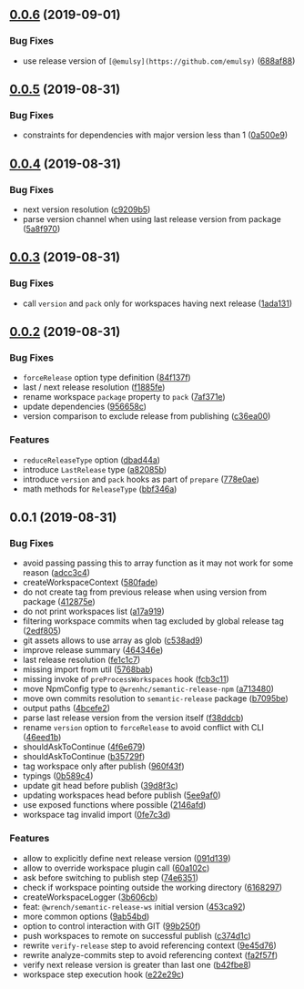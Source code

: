 ## [0.0.6](https://github.com/gavar/wrench/compare/v/semantic-release-ws/0.0.5...v/semantic-release-ws/0.0.6) (2019-09-01)


### Bug Fixes

* use release version of `[@emulsy](https://github.com/emulsy)` ([688af88](https://github.com/gavar/wrench/commit/688af88))

## [0.0.5](https://github.com/gavar/wrench/compare/v/semantic-release-ws/0.0.4...v/semantic-release-ws/0.0.5) (2019-08-31)


### Bug Fixes

* constraints for dependencies with major version less than 1 ([0a500e9](https://github.com/gavar/wrench/commit/0a500e9))

## [0.0.4](https://github.com/gavar/wrench/compare/v/semantic-release-ws/0.0.3...v/semantic-release-ws/0.0.4) (2019-08-31)


### Bug Fixes

* next version resolution ([c9209b5](https://github.com/gavar/wrench/commit/c9209b5))
* parse version channel when using last release version from package ([5a8f970](https://github.com/gavar/wrench/commit/5a8f970))



## [0.0.3](https://github.com/gavar/wrench/compare/v/semantic-release-ws/0.0.2...v/semantic-release-ws/0.0.3) (2019-08-31)


### Bug Fixes

* call `version` and `pack` only for workspaces having next release ([1ada131](https://github.com/gavar/wrench/commit/1ada131))



## [0.0.2](https://github.com/gavar/wrench/compare/v/semantic-release-ws/0.0.1...v/semantic-release-ws/0.0.2) (2019-08-31)


### Bug Fixes

* `forceRelease` option type definition ([84f137f](https://github.com/gavar/wrench/commit/84f137f))
* last / next release resolution ([f1885fe](https://github.com/gavar/wrench/commit/f1885fe))
* rename workspace `package` property to `pack` ([7af371e](https://github.com/gavar/wrench/commit/7af371e))
* update dependencies ([956658c](https://github.com/gavar/wrench/commit/956658c))
* version comparison to exclude release from publishing ([c36ea00](https://github.com/gavar/wrench/commit/c36ea00))


### Features

* `reduceReleaseType` option ([dbad44a](https://github.com/gavar/wrench/commit/dbad44a))
* introduce `LastRelease` type ([a82085b](https://github.com/gavar/wrench/commit/a82085b))
* introduce `version` and `pack` hooks as part of `prepare` ([778e0ae](https://github.com/gavar/wrench/commit/778e0ae))
* math methods for `ReleaseType` ([bbf346a](https://github.com/gavar/wrench/commit/bbf346a))



## 0.0.1 (2019-08-31)


### Bug Fixes

* avoid passing passing this to array function as it may not work for some reason ([adcc3c4](https://github.com/gavar/wrench/commit/adcc3c4))
* createWorkspaceContext ([580fade](https://github.com/gavar/wrench/commit/580fade))
* do not create tag from previous release when using version from package ([412875e](https://github.com/gavar/wrench/commit/412875e))
* do not print workspaces list ([a17a919](https://github.com/gavar/wrench/commit/a17a919))
* filtering workspace commits when tag excluded by global release tag ([2edf805](https://github.com/gavar/wrench/commit/2edf805))
* git assets allows to use array as glob ([c538ad9](https://github.com/gavar/wrench/commit/c538ad9))
* improve release summary ([464346e](https://github.com/gavar/wrench/commit/464346e))
* last release resolution ([fe1c1c7](https://github.com/gavar/wrench/commit/fe1c1c7))
* missing import from util ([5768bab](https://github.com/gavar/wrench/commit/5768bab))
* missing invoke of `preProcessWorkspaces` hook ([fcb3c11](https://github.com/gavar/wrench/commit/fcb3c11))
* move NpmConfig type to `@wrenhc/semantic-release-npm` ([a713480](https://github.com/gavar/wrench/commit/a713480))
* move own commits resolution to `semantic-release` package ([b7095be](https://github.com/gavar/wrench/commit/b7095be))
* output paths ([4bcefe2](https://github.com/gavar/wrench/commit/4bcefe2))
* parse last release version from the version itself ([f38ddcb](https://github.com/gavar/wrench/commit/f38ddcb))
* rename `version` option to `forceRelease` to avoid conflict with CLI ([46eed1b](https://github.com/gavar/wrench/commit/46eed1b))
* shouldAskToContinue ([4f6e679](https://github.com/gavar/wrench/commit/4f6e679))
* shouldAskToContinue ([b35729f](https://github.com/gavar/wrench/commit/b35729f))
* tag workspace only after publish ([960f43f](https://github.com/gavar/wrench/commit/960f43f))
* typings ([0b589c4](https://github.com/gavar/wrench/commit/0b589c4))
* update git head before publish ([39d8f3c](https://github.com/gavar/wrench/commit/39d8f3c))
* updating workspaces head before publish ([5ee9af0](https://github.com/gavar/wrench/commit/5ee9af0))
* use exposed functions where possible ([2146afd](https://github.com/gavar/wrench/commit/2146afd))
* workspace tag invalid import ([0fe7c3d](https://github.com/gavar/wrench/commit/0fe7c3d))


### Features

* allow to explicitly define next release version ([091d139](https://github.com/gavar/wrench/commit/091d139))
* allow to override workspace plugin call ([60a102c](https://github.com/gavar/wrench/commit/60a102c))
* ask before switching to publish step ([74e6351](https://github.com/gavar/wrench/commit/74e6351))
* check if workspace pointing outside the working directory ([6168297](https://github.com/gavar/wrench/commit/6168297))
* createWorkspaceLogger ([3b606cb](https://github.com/gavar/wrench/commit/3b606cb))
* feat: `@wrench/semantic-release-ws` initial version ([453ca92](https://github.com/gavar/wrench/commit/453ca92))
* more common options ([9ab54bd](https://github.com/gavar/wrench/commit/9ab54bd))
* option to control interaction with GIT ([99b250f](https://github.com/gavar/wrench/commit/99b250f))
* push workspaces to remote on successful publish ([c374d1c](https://github.com/gavar/wrench/commit/c374d1c))
* rewrite `verify-release` step to avoid referencing context ([9e45d76](https://github.com/gavar/wrench/commit/9e45d76))
* rewrite analyze-commits step to avoid referencing context ([fa2f57f](https://github.com/gavar/wrench/commit/fa2f57f))
* verify next release version is greater than last one ([b42fbe8](https://github.com/gavar/wrench/commit/b42fbe8))
* workspace step execution hook ([e22e29c](https://github.com/gavar/wrench/commit/e22e29c))
